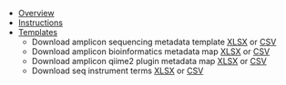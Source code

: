 * [Overview](README.md)
* [Instructions](instructions.md)
* [Templates](templates_and_maps/README.md)
  * Download amplicon sequencing metadata template [XLSX](templates_and_maps/ess-dive_amplicon_sequencing_metadata_template_2021-10-03.xlsx) or [CSV](templates_and_maps/ess-dive_amplicon_sequencing_metadata_template_2021-10-03.csv)
  * Download amplicon bioinformatics metadata map [XLSX](templates_and_maps/ess-dive_amplicon_bioinformatic_metadata_template_2021-10-03.xlsx) or [CSV](templates_and_maps/ess-dive_amplicon_bioinformatic_metadata_template_2021-10-03.csv)
  * Download amplicon qiime2 plugin metadata map [XLSX](templates_and_maps/ess-dive_amplicon_qiime2_plugin_metadata_map.xlsx) or [CSV](templates_and_maps/ess-dive_amplicon_qiime2_plugin_metadata_map.csv)
  * Download seq instrument terms [XLSX](templates_and_maps/ess-dive_amplicon_seq_instrument_terms_2021-10-03.xlsx) or [CSV](templates_and_maps/ess-dive_amplicon_seq_instrument_terms_2021-10-03.csv)
